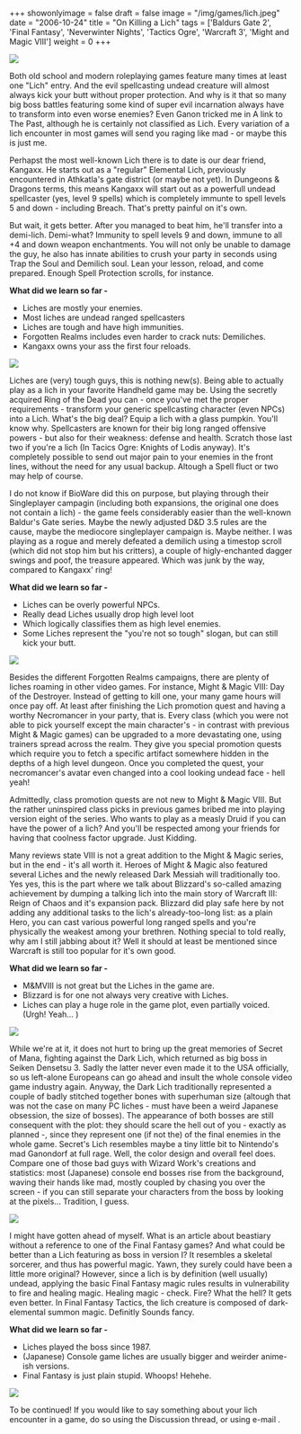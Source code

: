 +++
showonlyimage = false
draft = false
image = "/img/games/lich.jpeg"
date = "2006-10-24"
title = "On Killing a Lich"
tags = ['Baldurs Gate 2', 'Final Fantasy', 'Neverwinter Nights', 'Tactics Ogre', 'Warcraft 3', 'Might and Magic VIII']
weight = 0
+++

<img src="/img/articles/Lich.jpg"/>

Both old school and modern roleplaying games feature many times at least one "Lich" entry. And the evil spellcasting undead creature will almost always kick your butt without proper protection. And why is it that so many big boss battles featuring some kind of super evil incarnation always have to transform into even worse enemies? Even Ganon tricked me in A link to The Past, although he is certainly not classified as Lich. Every variation of a lich encounter in most games will send you raging like mad - or maybe this is just me.

Perhapst the most well-known Lich there is to date is our dear friend, Kangaxx. He starts out as a "regular" Elemental Lich, previously encountered in Athkatla's gate district (or maybe not yet). In Dungeons & Dragons terms, this means Kangaxx will start out as a powerfull undead spellcaster (yes, level 9 spells) which is completely immunte to spell levels 5 and down - including Breach. That's pretty painful on it's own. 

But wait, it gets better. After you managed to beat him, he'll transfer into a demi-lich. Demi-what? Immunity to spell levels 9 and down, immune to all +4 and down weapon enchantments. You will not only be unable to damage the guy, he also has innate abilities to crush your party in seconds using Trap the Soul and Demilich soul. Lean your lesson, reload, and come prepared. Enough Spell Protection scrolls, for instance.

**What did we learn so far -**

- Liches are mostly your enemies.
- Most liches are undead ranged spellcasters
- Liches are tough and have high immunities.
- Forgotten Realms includes even harder to crack nuts: Demiliches.
- Kangaxx owns your ass the first four reloads.

<img src="/img/articles/lich_bg2.png">

Liches are (very) tough guys, this is nothing new(s). Being able to actually play as a lich in your favorite Handheld game may be. Using the secretly acquired Ring of the Dead you can - once you've met the proper requirements - transform your generic spellcasting character (even NPCs) into a Lich. What's the big deal? Equip a lich with a glass pumpkin. You'll know why. Spellcasters are known for their big long ranged offensive powers - but also for their weakness: defense and health. Scratch those last two if you're a lich (In Tacics Ogre: Knights of Lodis anyway). It's completely possible to send out major pain to your enemies in the front lines, without the need for any usual backup. Altough a Spell fluct or two may help of course.

I do not know if BioWare did this on purpose, but playing through their Singleplayer campagin (including both expansions, the original one does not contain a lich) - the game feels considerably easier than the well-known Baldur's Gate series. Maybe the newly adjusted D&D 3.5 rules are the cause, maybe the mediocore singleplayer campaign is. Maybe neither. I was playing as a rogue and merely defeated a demilich using a timestop scroll (which did not stop him but his critters), a couple of higly-enchanted dagger swings and poof, the treasure appeared. Which was junk by the way, compared to Kangaxx' ring!

**What did we learn so far -**

- Liches can be overly powerful NPCs.
- Really dead Liches usually drop high level loot
- Which logically classifies them as high level enemies.
- Some Liches represent the "you're not so tough" slogan, but can still kick your butt.

<img src="/img/articles/lich_nwn.jpg"/>

Besides the different Forgotten Realms campaigns, there are plenty of liches roaming in other video games. For instance, Might & Magic VIII: Day of the Destroyer. Instead of getting to kill one, your many game hours will once pay off. At least after finishing the Lich promotion quest and having a worthy Necromancer in your party, that is. Every class (which you were not able to pick yourself except the main character's - in contrast with previous Might & Magic games) can be upgraded to a more devastating one, using trainers spread across the realm. They give you special promotion quests which require you to fetch a specific artifact somewhere hidden in the depths of a high level dungeon. Once you completed the quest, your necromancer's avatar even changed into a cool looking undead face - hell yeah!

Admittedly, class promotion quests are not new to Might & Magic VIII. But the rather uninspired class picks in previous games bribed me into playing version eight of the series. Who wants to play as a measly Druid if you can have the power of a lich? And you'll be respected among your friends for having that coolness factor upgrade. Just Kidding.

Many reviews state VIII is not a great addition to the Might & Magic series, but in the end - it's all worth it. Heroes of Might & Magic also featured several Liches and the newly released Dark Messiah will traditionally too.
Yes yes, this is the part where we talk about Blizzard's so-called amazing achievement by dumping a talking lich into the main story of Warcraft III: Reign of Chaos and it's expansion pack. Blizzard did play safe here by not adding any additional tasks to the lich's already-too-long list: as a plain Hero, you can cast various powerful long ranged spells and you're physically the weakest among your brethren. Nothing special to told really, why am I still jabbing about it? Well it should at least be mentioned since Warcraft is still too popular for it's own good.

**What did we learn so far -**

- M&MVIII is not great but the Liches in the game are.
- Blizzard is for one not always very creative with Liches.
- Liches can play a huge role in the game plot, even partially voiced. (Urgh! Yeah... )

<img src="/img/articles/lich_mm.jpg" />

While we're at it, it does not hurt to bring up the great memories of Secret of Mana, fighting against the Dark Lich, which returned as big boss in Seiken Densetsu 3. Sadly the latter never even made it to the USA officially, so us left-alone Europeans can go ahead and insult the whole console video game industry again. Anyway, the Dark Lich traditionally represented a couple of badly stitched together bones with superhuman size (altough that was not the case on many PC liches - must have been a weird Japanese obsession, the size of bosses). The appearance of both bosses are still consequent with the plot: they should scare the hell out of you - exactly as planned -, since they represent one (if not the) of the final enemies in the whole game. Secret's Lich resembles maybe a tiny little bit to Nintendo's mad Ganondorf at full rage. Well, the color design and overall feel does. Compare one of those bad guys with Wizard Work's creations and statistics: most (Japanese) console end bosses rise from the background, waving their hands like mad, mostly coupled by chasing you over the screen - if you can still separate your characters from the boss by looking at the pixels... Tradition, I guess.

<img src="/img/articles/lich_ff.png">

I might have gotten ahead of myself. What is an article about beastiary without a reference to one of the Final Fantasy games? And what could be better than a Lich featuring as boss in version I? It resembles a skeletal sorcerer, and thus has powerful magic. Yawn, they surely could have been a little more original? However, since a lich is by definition (well usually) undead, applying the basic Final Fantasy magic rules results in vulnerability to fire and healing magic. Healing magic - check. Fire? What the hell? It gets even better. In Final Fantasy Tactics, the lich creature is composed of dark-elemental summon magic. Definitly Sounds fancy.

**What did we learn so far -**
- Liches played the boss since 1987.
- (Japanese) Console game liches are usually bigger and weirder anime-ish versions.
- Final Fantasy is just plain stupid. Whoops! Hehehe.

<img src="/img/articles/lich_square.png">
 
To be continued! If you would like to say something about your lich encounter in a game, do so using the Discussion thread, or using e-mail .
